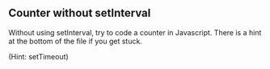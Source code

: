 ## Counter without setInterval

Without using setInterval, try to code a counter in Javascript. There is a hint at the bottom of the file if you get stuck.
































(Hint: setTimeout)
